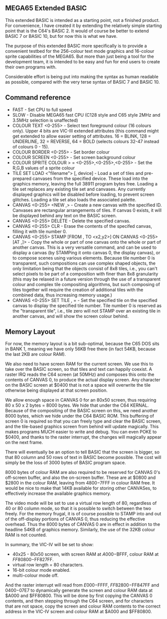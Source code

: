 MEGA65 Extended BASIC
-------------------

This extended BASIC is intended as a starting point, not a finished product.
For convenience, I have created it by extending the relatively simple starting point
that is the C64's BASIC 2.  It would of course be better to extend BASIC 7 or BASIC 10,
but for now this is what we have.

The purpose of this extended BASIC more specifically is to provide a convenient testbed
for the 256-colour text mode graphics and 16-colour sprite capabilities of the MEGA65.
But more than just being a tool for the development team, it is intended to be easy and
fun for end users to create their own programs with.

Considerable effort is being put into making the syntax as human readable as possible,
compared with the very terse syntax of BASIC 7 and BASIC 10.

Command reference
-------------

* FAST - Set CPU to full speed
* SLOW - Disable MEGA65 fast CPU (C128 style and C65 style 2MHz and 3.5MHz selection is unaffected)
* COLOUR TEXT <0-255> - Select text foreground colour (16 colours only). Upper 4 bits are VIC-III extended attributes (this command might get extended to allow easier setting of attributes. 16 = BLINK, 128 = UNDERLINE, 32 = REVERSE, 64 = BOLD (selects colours 32-47 instead of colours 0 - 15).
* COLOUR BORDER <0-255> - Set border colour
* COLOUR SCREEN <0-255> - Set screen background colour
* COLOUR SPRITE <sprite number> COLOUR <colour index in sprite>> = <0-255>,<0-255>,<0-255> - Set the R,G,B values of a sprite colour
* TILE SET LOAD <"filename"> [, device] - Load a set of tiles and pre-prepared canvases from the specified device. These load into the graphics memory, leaving the full 38911 program bytes free. Loading a tile set replaces any existing tile set and canvases.  Any currently displayed graphics will be disabled before loading, to prevent screen glitches. Loading a tile set also loads the associated palette.
* CANVAS <0-255> <NEW <width>,<height>> - Create a new canvas with the specified ID. Canvases are rectangular arrangements of tiles. If canvas 0 exists, it will be displayed behind any text on the BASIC screen.
* CANVAS <0-255> DELETE - Delete the specified canvas.
* CANVAS <0-255> CLR - Erase the contents of the specifed canvas, filling it with tile number 0.
* CANVAS <0-255> STAMP [FROM <x1>,<y1> TO <x2,y2>] ON CANVAS <0-255> [AT <x>,<y>]> - Copy the whole or part of one canvas onto the whole or part of another canvas.  This is a very versatile command, and can be used to display a canvas (by STAMPing it onto canvas 0, the display canvas), or to compose scenes using various elements. Because tile number 0 is transparent, such compositions can use complex shaped objects, the only limitation being that the objects consist of 8x8 tiles, i.e., you can't select pixels to be part of a composition with finer than 8x8 granularity (this may be relaxed in a future version through the use of a transparent colour and complex tile compositing algorithms, but such composing of tiles together will require the creation of additional tiles with the combined data, thus increasing memory usage.)
* CANVAS <0-255> SET TILE <x>,<y> = <tile number> - Set the specified tile on the specified canvas to display the specified tile number. Tile number 0 is reserved as the "transparent tile", i.e., tile zero will not STAMP over an existing tile in another canvas, and will show the screen colour behind.


Memory Layout
------------

For now, the memory layout is a bit sub-optimal, because the C65 DOS sits in BANK 1, meaning we have only 56KB free there
(in fact 54KB, because the last 2KB are colour RAM).

We also need to have screen RAM for the current screen.  We use this to take over the BASIC screen, so that tiles and text
can happily coexist.  A raster IRQ reads the C64 screen (at 50MHz) and composes this onto the contents of CANVAS 0, to
produce the actual display screen.  Any character on the BASIC screen at $0400 that is not a space will overwrite the
tile otherwise being displayed at that screen position.

We allow enough space in CANVAS 0 for an 80x50 screen, thus requiring 80 x 50 x 2 bytes = 8000 bytes. We hide that under
the C64 KERNAL.  Because of the compositing of the BASIC screen on this, we need another 8000 bytes, which we hide under
the C64 BASIC ROM.  This buffering of screen 0 is required so that you can freely type and clear the BASIC screen, and
the tile-based graphics screen from behind will update magically.  This makes programs MUCH easier to write and debug.
You can even POKE to $0400, and thanks to the raster interrupt, the changes will magically appear on the next frame.

There will eventually be an option to tell BASIC that the screen is bigger, so that 80 column and 50 rows of text in
BASIC become possible. The cost will simply be the loss of 3000 bytes of BASIC program space.

8000 bytes of colour RAM are also required to be reserved for CANVAS 0's off-screen buffer, and also the on-screen buffer.
These are at $0800 and $2800 in the colour RAM, leaving from $4800-$7FFF in colour RAM free. It would be nice to make that
14KB available for storing other CANVASes, to effectively increase the available graphics memory.

The video mode will be set to use a virtual row length of 80, regardless of 40 or 80 column mode, so that it is possible to
switch between the two freely.  For the memory frugal, it is of course possible to STAMP into and out of the off-display
portions of CANVAS 0, thus reducing the effective overhead.  Thus the 8000 bytes of CANVAS 0 are in effect in addition to
the headline 54KB of graphics memory. Similarly, the use of the 32KB colour RAM is not counted.

In summary, the VIC-IV will be set to show:

* 40x25 - 80x50 screen, with screen RAM at $A000-$BFFF, colour RAM at $FF80800-$FF827FF.
* virtual row length = 80 characters.
* 16-bit colour mode enabled.
* multi-colour mode off.

And the raster interrupt will read from $E000-$FFFF, $FF82800-$FF847FF and $0400-$07E7 to dynamically generate
the screen and colour RAM data at $A000 and $FF80800.  This will be done by first copying the CANVAS 0 contents,
and then stepping through the C64 screen, and for characters that are not space, copy the screen and colour RAM
contents to the correct address in the VIC-IV screen and colour RAM at $A000 and $FF80800.
